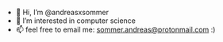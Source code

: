 - 👋 Hi, I’m @andreasxsommer
- 👀 I’m interested in computer science
- 📫 feel free to email me: sommer.andreas@protonmail.com :)

<!---
andreasxsommer/andreasxsommer is a ✨ special ✨ repository because its `README.md` (this file) appears on your GitHub profile.
You can click the Preview link to take a look at your changes.
--->
